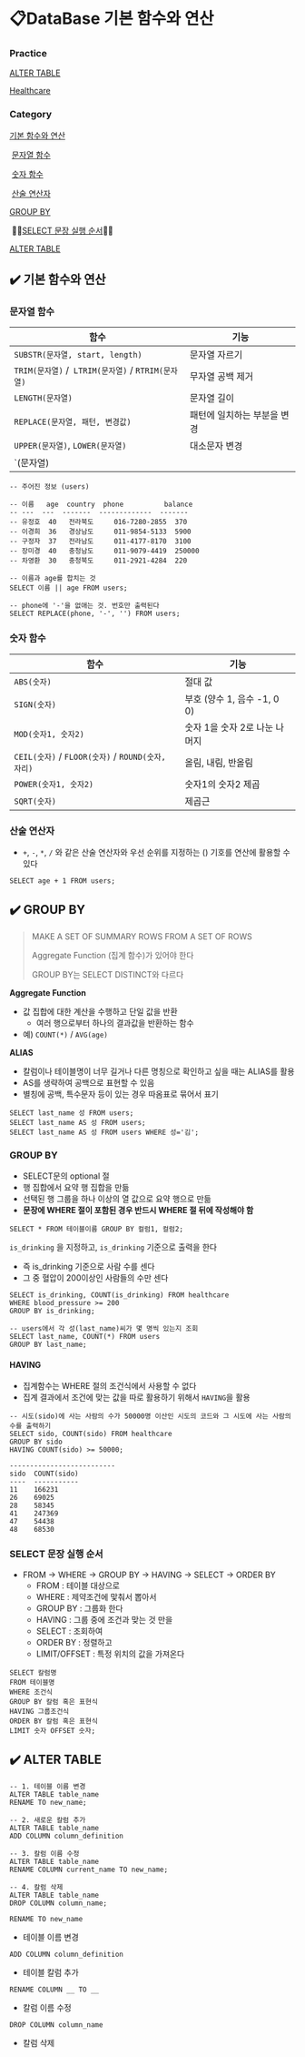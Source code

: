 # 📋DataBase 기본 함수와 연산

### Practice

[ALTER TABLE](https://github.com/jejoonlee/sql_practice/blob/master/20220818/practice.sql)

[Healthcare](https://github.com/jejoonlee/TIL/blob/master/SQL/20220818/Practice.md)



### Category

[기본 함수와 연산](#%EF%B8%8F-기본-함수와-연산)

​		[문자열 함수](#문자열-함수)

​		[숫자 함수](#숫자-함수)

​		[산술 연산자](#산술-연산자)

[GROUP BY](#%EF%B8%8F-group-by)

​		🚨🚨[SELECT 문장 실행 순서](#SELECT-문장-실행-순서)🚨🚨

[ALTER TABLE](#%EF%B8%8F-alter-table)





## ✔️ 기본 함수와 연산

### 문자열 함수

| 함수                                               | 기능                          |
| -------------------------------------------------- | ----------------------------- |
| `SUBSTR(문자열, start, length)`                    | 문자열 자르기                 |
| `TRIM(문자열)` /` LTRIM(문자열)` / `RTRIM(문자열)` | 무자열 공백 제거              |
| `LENGTH(문자열)`                                   | 문자열 길이                   |
| `REPLACE(문자열, 패턴, 변경값)`                    | 패턴에 일치하는 부분을 변경   |
| `UPPER(문자열)`, `LOWER(문자열)`                   | 대소문자 변경                 |
| `(문자열) || (문자열)`                             | 문자열 합치기 (concatenation) |

```sqlite
-- 주어진 정보 (users)

-- 이름   age  country  phone          balance
-- ---  ---  -------  -------------  -------
-- 유정호  40   전라북도     016-7280-2855  370
-- 이경희  36   경상남도     011-9854-5133  5900
-- 구정자  37   전라남도     011-4177-8170  3100
-- 장미경  40   충청남도     011-9079-4419  250000
-- 차영환  30   충청북도     011-2921-4284  220
```

```sqlite
-- 이름과 age를 합치는 것
SELECT 이름 || age FROM users;

-- phone에 '-'을 없애는 것. 번호만 출력된다
SELECT REPLACE(phone, '-', '') FROM users;
```



### 숫자 함수

| 함수                                               | 기능                          |
| -------------------------------------------------- | ----------------------------- |
| `ABS(숫자)`                                        | 절대 값                       |
| `SIGN(숫자)`                                       | 부호 (양수 1, 음수 -1, 0 0)   |
| `MOD(숫자1, 숫자2)`                                | 숫자 1을 숫자 2로 나눈 나머지 |
| `CEIL(숫자)` / `FLOOR(숫자)` / `ROUND(숫자, 자리)` | 올림, 내림, 반올림            |
| `POWER(숫자1, 숫자2)`                              | 숫자1의 숫자2 제곱            |
| `SQRT(숫자)`                                       | 제곱근                        |



### 산술 연산자

- `+`, `-`, `*`, `/`  와 같은 산술 연산자와 우선 순위를 지정하는 () 기호를 연산에 활용할 수 있다

```sqlite
SELECT age + 1 FROM users;
```





## ✔️ GROUP BY

> MAKE A SET OF SUMMARY ROWS FROM A SET OF ROWS
>
> Aggregate Function (집계 함수)가 있어야 한다
>
> GROUP BY는 SELECT DISTINCT와 다르다

**Aggregate Function**

- 값 집합에 대한 계산을 수행하고 단일 값을 반환
  - 여러 행으로부터 하나의 결과값을 반환하는 함수
- 예) `COUNT(*)` / `AVG(age)`



**ALIAS**

- 칼럼이나 테이블명이 너무 길거나 다른 명칭으로 확인하고 싶을 때는 ALIAS를 활용
- AS를 생략하여 공백으로 표현할 수 있음
- 별칭에 공백, 특수문자 등이 있는 경우 따옴표로 묶어서 표기

```sqlite
SELECT last_name 성 FROM users;
SELECT last_name AS 성 FROM users;
SELECT last_name AS 성 FROM users WHERE 성='김';
```



### GROUP BY

- SELECT문의 optional 절
- 행 집합에서 요약 행 집합을 만듦
- 선택된 행 그룹을 하나 이상의 열 값으로 요약 행으로 만듦
- **문장에 WHERE 절이 포함된 경우 반드시 WHERE 절 뒤에 작성해야 함**

```sqlite
SELECT * FROM 테이블이름 GROUP BY 컬럼1, 컬럼2;
```



`is_drinking` 을 지정하고, `is_drinking` 기준으로 출력을 한다

- 즉 is_drinking 기준으로 사람 수를 센다
- 그 중 혈압이 200이상인 사람들의 수만 센다

```sqlite
SELECT is_drinking, COUNT(is_drinking) FROM healthcare
WHERE blood_pressure >= 200
GROUP BY is_drinking;
```

```sqlite
-- users에서 각 성(last_name)씨가 몇 명씩 있는지 조회
SELECT last_name, COUNT(*) FROM users
GROUP BY last_name;
```



#### HAVING

- 집계함수는 WHERE 절의 조건식에서 사용할 수 없다
- 집계 결과에서 조건에 맞는 값을 따로 활용하기 위해서 `HAVING`을 활용

```sqlite
-- 시도(sido)에 사는 사람의 수가 50000명 이산인 시도의 코드와 그 시도에 사는 사람의 수를 출력하기
SELECT sido, COUNT(sido) FROM healthcare
GROUP BY sido
HAVING COUNT(sido) >= 50000;

--------------------------
sido  COUNT(sido)
----  -----------
11    166231
26    69025
28    58345
41    247369
47    54438
48    68530
```



### SELECT 문장 실행 순서

- FROM → WHERE → GROUP BY → HAVING → SELECT → ORDER BY
  - FROM : 테이블 대상으로
  - WHERE : 제약조건에 맟춰서 뽑아서
  - GROUP BY : 그룹화 한다
  - HAVING : 그룹 중에 조건과 맞는 것 만을
  - SELECT : 조회하여
  - ORDER BY : 정렬하고
  - LIMIT/OFFSET : 특정 위치의 값을 가져온다

```sqlite
SELECT 칼럼명
FROM 테이블명
WHERE 조건식
GROUP BY 칼럼 혹은 표현식
HAVING 그룹조건식
ORDER BY 칼럼 혹은 표현식
LIMIT 숫자 OFFSET 숫자;
```





## ✔️ ALTER TABLE

```sqlite
-- 1. 테이블 이름 변경
ALTER TABLE table_name
RENAME TO new_name;

-- 2. 새로운 칼럼 추가
ALTER TABLE table_name
ADD COLUMN column_definition

-- 3. 칼럼 이름 수정
ALTER TABLE table_name
RENAME COLUMN current_name TO new_name;

-- 4. 칼럼 삭제
ALTER TABLE table_name
DROP COLUMN column_name;
```

`RENAME TO new_name` 

- 테이블 이름 변경

`ADD COLUMN column_definition`

- 테이블 칼럼 추가

`RENAME COLUMN __ TO __`

- 칼럼 이름 수정

`DROP COLUMN column_name`

- 칼럼 삭제
